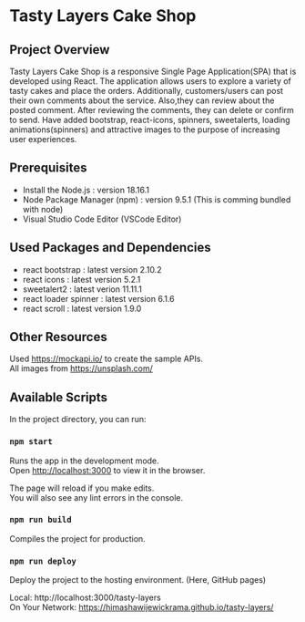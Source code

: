 # Tasty Layers Cake Shop

## Project Overview

Tasty Layers Cake Shop is a responsive Single Page Application(SPA) that is developed using React. The application allows users to explore a variety of tasty cakes and place the orders. Additionally, customers/users can post their own comments about the service. Also,they can review about the posted comment. After reviewing the comments, they can delete or confirm to send. Have added bootstrap, react-icons, spinners, sweetalerts, loading animations(spinners) and attractive images to the purpose of increasing user experiences.

## Prerequisites

- Install the Node.js : version 18.16.1
- Node Package Manager (npm) : version 9.5.1 (This is comming bundled with node)
- Visual Studio Code Editor (VSCode Editor)

## Used Packages and Dependencies

- react bootstrap : latest version 2.10.2
- react icons : latest version 5.2.1
- sweetalert2 : latest verion 11.11.1
- react loader spinner : latest version 6.1.6
- react scroll : latest version 1.9.0

## Other Resources

Used https://mockapi.io/ to create the sample APIs.\
All images from https://unsplash.com/

## Available Scripts

In the project directory, you can run:

### `npm start`

Runs the app in the development mode.\
Open [http://localhost:3000](http://localhost:3000) to view it in the browser.

The page will reload if you make edits.\
You will also see any lint errors in the console.

### `npm run build`

Compiles the project for production.

### `npm run deploy`

Deploy the project to the hosting environment. (Here, GitHub pages)

Local: http://localhost:3000/tasty-layers \
On Your Network: https://himashawijewickrama.github.io/tasty-layers/
